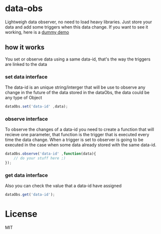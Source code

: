 # data-obs  
Lightweigh data observer, no need to load heavy libraries. Just store your data and add some triggers when this data change. If you want to see it working, here is a [dummy demo](http://lmettini.github.io/data-obs-demo/)

## how it works
You set or observe data using a same data-id, that's the way the triggers are linked to the data
### set data interface
The data-id is an unique string/interger that will be use to observe any change in the future of the data stored in the dataObs, the data could be any type of Object
```javascript
dataObs.set('data-id' ,data);
```
### observe interface
To observe the changes of a data-id you need to create a function that will recieve one parameter, that function is the trigger that is executed every time the data change. When a trigger is set to observer is going to be executed in the case when some data already stored with the same data-id.
```javascript
dataObs.observe('data-id' ,function(data){
    // do your stuff here ;)
});
```
### get data interface
Also you can check the value that a data-id have assigned
```javascript
dataObs.get('data-id');
```
# License

MIT
